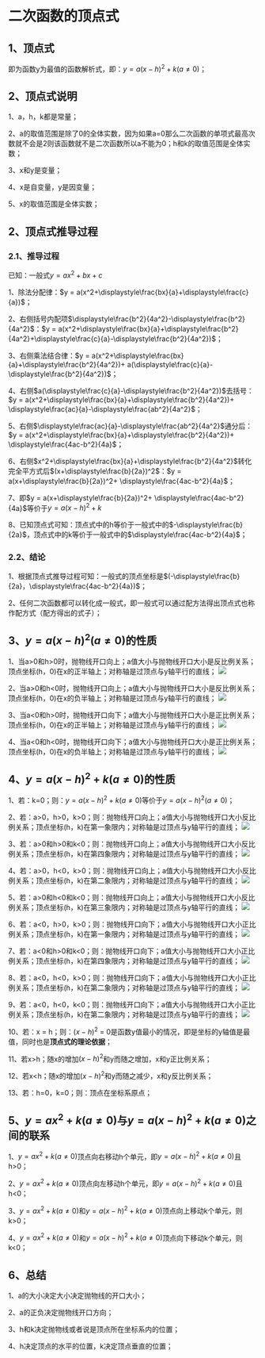 # 二次函数的顶点式

## 1、顶点式
即为函数y为最值的函数解析式，即：$y = a(x-h)^{2} + k(a\ne0)$；

## 2、顶点式说明

1、a，h，k都是常量；

2、a的取值范围是除了0的全体实数，因为如果a=0那么二次函数的单项式最高次数就不会是2则该函数就不是二次函数所以a不能为0；h和k的取值范围是全体实数；

3、x和y是变量；

4、x是自变量，y是因变量；

5、x的取值范围是全体实数；

## 2、顶点式推导过程

### 2.1、推导过程
已知：一般式$y = ax^2 + bx + c$

1、除法分配律：$y = a(x^2+\displaystyle\frac{bx}{a}+\displaystyle\frac{c}{a})$；

2、右侧括号内配项$\displaystyle\frac{b^2}{4a^2}-\displaystyle\frac{b^2}{4a^2}$：$y = a(x^2+\displaystyle\frac{bx}{a}+\displaystyle\frac{b^2}{4a^2}+\displaystyle\frac{c}{a}-\displaystyle\frac{b^2}{4a^2})$；

3、右侧乘法结合律：$y = a(x^2+\displaystyle\frac{bx}{a}+\displaystyle\frac{b^2}{4a^2})+ a(\displaystyle\frac{c}{a}-\displaystyle\frac{b^2}{4a^2})$；

4、右侧$a(\displaystyle\frac{c}{a}-\displaystyle\frac{b^2}{4a^2})$去括号：$y = a(x^2+\displaystyle\frac{bx}{a}+\displaystyle\frac{b^2}{4a^2})+ \displaystyle\frac{ac}{a}-\displaystyle\frac{ab^2}{4a^2}$；

5、右侧$\displaystyle\frac{ac}{a}-\displaystyle\frac{ab^2}{4a^2}$通分后：$y = a(x^2+\displaystyle\frac{bx}{a}+\displaystyle\frac{b^2}{4a^2})+ \displaystyle\frac{4ac-b^2}{4a}$；

6、右侧$x^2+\displaystyle\frac{bx}{a}+\displaystyle\frac{b^2}{4a^2}$转化完全平方式后$(x+\displaystyle\frac{b}{2a})^2$：$y = a(x+\displaystyle\frac{b}{2a})^2+ \displaystyle\frac{4ac-b^2}{4a}$；

7、即$y = a(x+\displaystyle\frac{b}{2a})^2+ \displaystyle\frac{4ac-b^2}{4a}$等价于$y = a(x-h)^{2} + k$

8、已知顶点式可知：顶点式中的h等价于一般式中的$-\displaystyle\frac{b}{2a}$，顶点式中的k等价于一般式中的$\displaystyle\frac{4ac-b^2}{4a}$；

### 2.2、结论
1、根据顶点式推导过程可知：一般式的顶点坐标是$(-\displaystyle\frac{b}{2a}，\displaystyle\frac{4ac-b^2}{4a})$；

2、任何二次函数都可以转化成一般式，即一般式可以通过配方法得出顶点式也称作配方式（配方得出的式子）；

## 3、$y = a(x-h)^{2}(a\ne0)$的性质

1、当a>0和h>0时，抛物线开口向上；a值大小与抛物线开口大小是反比例关系；顶点坐标(h，0)在x的正半轴上；对称轴是过顶点与y轴平行的直线；
![](../images/二次函数08.png)

2、当a>0和h<0时，抛物线开口向上；a值大小与抛物线开口大小是反比例关系；顶点坐标(h，0)在x的负半轴上；对称轴是过顶点与y轴平行的直线；
![](../images/二次函数09.png)

3、当a<0和h>0时，抛物线开口向下；a值大小与抛物线开口大小是正比例关系；顶点坐标(h，0)在x的正半轴上；对称轴是过顶点与y轴平行的直线；
![](../images/二次函数10.png)

4、当a<0和h<0时，抛物线开口向下；a值大小与抛物线开口大小是正比例关系；顶点坐标(h，0)在x的负半轴上；对称轴是过顶点与y轴平行的直线；
![](../images/二次函数11.png)

## 4、$y = a(x-h)^{2} + k(a\ne0)$的性质

1、若：k=0；则：$y = a(x-h)^{2} + k(a\ne0)$等价于$y = a(x-h)^{2}(a\ne0)$；

2、若：a>0，h>0，k>0；则：抛物线开口向上；a值大小与抛物线开口大小反比例关系；顶点坐标(h，k)在第一象限内；对称轴是过顶点与y轴平行的直线；
![](../images/二次函数12.png)

3、若：a>0和h>0和k<0；则：抛物线开口向上；a值大小与抛物线开口大小反比例关系；顶点坐标(h，k)在第四象限内；对称轴是过顶点与y轴平行的直线；
![](../images/二次函数13.png)

4、若：a>0，h<0，k>0；则：抛物线开口向上；a值大小与抛物线开口大小反比例关系；顶点坐标(h，k)在第二象限内；对称轴是过顶点与y轴平行的直线；
![](../images/二次函数14.png)

5、若：a>0和h<0和k<0；则：抛物线开口向上；a值大小与抛物线开口大小反比例关系；顶点坐标(h，k)在第三象限内；对称轴是过顶点与y轴平行的直线；
![](../images/二次函数15.png)

6、若：a<0，h>0，k>0；则：抛物线开口向下；a值大小与抛物线开口大小正比例关系；顶点坐标(h，k)在第一象限内；对称轴是过顶点与y轴平行的直线；
![](../images/二次函数16.png)

7、若：a<0和h>0和k<0；则：抛物线开口向下；a值大小与抛物线开口大小正比例关系；顶点坐标(h，k)在第四象限内；对称轴是过顶点与y轴平行的直线；
![](../images/二次函数17.png)

8、若：a<0，h<0，k>0；则：抛物线开口向下；a值大小与抛物线开口大小正比例关系；顶点坐标(h，k)在第二象限内；对称轴是过顶点与y轴平行的直线；
![](../images/二次函数18.png)

9、若：a<0，h<0，k<0；则：抛物线开口向下；a值大小与抛物线开口大小正比例关系；顶点坐标(h，k)在第二象限内；对称轴是过顶点与y轴平行的直线；
![](../images/二次函数19.png)

10、若：x = h；则：$(x - h )^2$ = 0是函数y值最小的情况，即是坐标的y轴值是最值，同时也是**顶点式的理论依据**；

11、若x>h；随x的增加$(x - h )^2$和y而随之增加，x和y正比例关系；

12、若x<h；随x的增加$(x - h )^2$和y而随之减少，x和y反比例关系；

13、若：h=0，k=0；则：顶点在坐标系原点；

## 5、$y = ax^{2} + k(a\ne0)$与$y = a(x-h)^{2} + k(a\ne0)$之间的联系

1、$y = ax^{2} + k(a\ne0)$顶点向右移动h个单元，即$y = a(x-h)^{2} + k(a\ne0)$且h>0；

2、$y = ax^{2} + k(a\ne0)$顶点向左移动h个单元，即$y = a(x-h)^{2} + k(a\ne0)$且h<0；

3、$y = ax^{2} + k(a\ne0)$和$y = a(x-h)^{2} + k(a\ne0)$顶点向上移动k个单元，则k>0；

4、$y = ax^{2} + k(a\ne0)$和$y = a(x-h)^{2} + k(a\ne0)$顶点向下移动k个单元，则k<0；

## 6、总结
1、a的大小决定大小决定抛物线的开口大小；

2、a的正负决定抛物线开口方向；

3、h和k决定抛物线或者说是顶点所在坐标系内的位置；

4、h决定顶点的水平的位置，k决定顶点垂直的位置；

